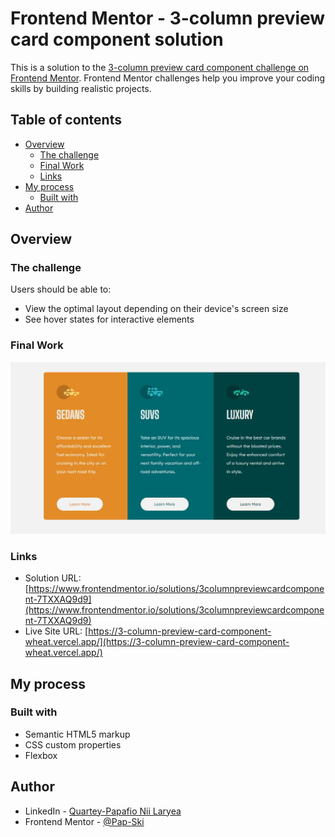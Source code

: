 # Frontend Mentor - 3-column preview card component solution

This is a solution to the [3-column preview card component challenge on Frontend Mentor](https://www.frontendmentor.io/challenges/3column-preview-card-component-pH92eAR2-). Frontend Mentor challenges help you improve your coding skills by building realistic projects.

## Table of contents

- [Overview](#overview)
  - [The challenge](#the-challenge)
  - [Final Work](#FinalWork)
  - [Links](#links)
- [My process](#my-process)
  - [Built with](#built-with)
- [Author](#author)


## Overview

### The challenge

Users should be able to:

- View the optimal layout depending on their device's screen size
- See hover states for interactive elements

### Final Work

![Final_Work](Final_Work.jpg)

### Links

- Solution URL: [https://www.frontendmentor.io/solutions/3columnpreviewcardcomponent-7TXXAQ9d9](https://www.frontendmentor.io/solutions/3columnpreviewcardcomponent-7TXXAQ9d9)
- Live Site URL: [https://3-column-preview-card-component-wheat.vercel.app/](https://3-column-preview-card-component-wheat.vercel.app/)

## My process

### Built with

- Semantic HTML5 markup
- CSS custom properties
- Flexbox

## Author

- LinkedIn - [Quartey-Papafio Nii Laryea](https://www.linkedin.com/in/nii-laryea-quartey-papafio-229440176/)
- Frontend Mentor - [@Pap-Ski](https://www.frontendmentor.io/profile/Pap-Ski)
